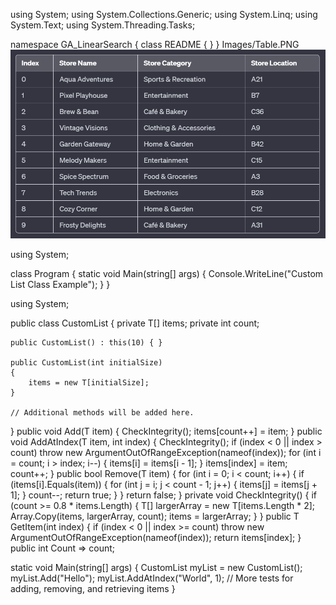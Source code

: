 ﻿using System;
using System.Collections.Generic;
using System.Linq;
using System.Text;
using System.Threading.Tasks;

namespace GA_LinearSearch
{
    class README
    {
    }
}
Images/Table.PNG![File](file.png)

using System;

class Program
{
    static void Main(string[] args)
    {
        Console.WriteLine("Custom List Class Example");
    }
}

using System;

public class CustomList<T>
{
    private T[] items;
    private int count;

    public CustomList() : this(10) { }

    public CustomList(int initialSize)
    {
        items = new T[initialSize];
    }

    // Additional methods will be added here.
}
public void Add(T item)
{
    CheckIntegrity();
    items[count++] = item;
}
public void AddAtIndex(T item, int index)
{
    CheckIntegrity();
    if (index < 0 || index > count) throw new ArgumentOutOfRangeException(nameof(index));
    for (int i = count; i > index; i--)
    {
        items[i] = items[i - 1];
    }
    items[index] = item;
    count++;
}
public bool Remove(T item)
{
    for (int i = 0; i < count; i++)
    {
        if (items[i].Equals(item))
        {
            for (int j = i; j < count - 1; j++)
            {
                items[j] = items[j + 1];
            }
            count--;
            return true;
        }
    }
    return false;
}
private void CheckIntegrity()
{
    if (count >= 0.8 * items.Length)
    {
        T[] largerArray = new T[items.Length * 2];
        Array.Copy(items, largerArray, count);
        items = largerArray;
    }
}
public T GetItem(int index)
{
    if (index < 0 || index >= count) throw new ArgumentOutOfRangeException(nameof(index));
    return items[index];
}
public int Count => count;

static void Main(string[] args)
{
    CustomList<string> myList = new CustomList<string>();
    myList.Add("Hello");
    myList.AddAtIndex("World", 1);
    // More tests for adding, removing, and retrieving items
}